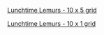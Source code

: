 <p><a href="lemurs13.html">Lunchtime Lemurs - 10 x 5 grid</a></p>
<p><a href="lemurs13_1.html">Lunchtime Lemurs - 10 x 1 grid</a></p>
